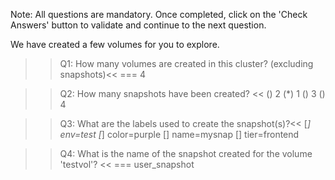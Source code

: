 Note: All questions are mandatory. Once completed, click on the 'Check Answers' button to validate and continue to the next question.


We have created a few volumes for you to explore.

>>Q1: How many volumes are created in this cluster? (excluding snapshots)<< 
=== 4


>>Q2: How many snapshots have been created? << 
() 2 
(*) 1
() 3
() 4


>>Q3: What are the labels used to create the snapshot(s)?<< 
[*] env=test
[*] color=purple
[] name=mysnap
[] tier=frontend 


>>Q4: What is the name of the snapshot created for the volume 'testvol'?  << 
=== user_snapshot

